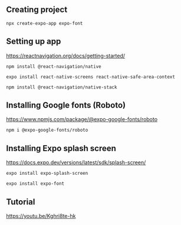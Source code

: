 ## Creating project

`npx create-expo-app expo-font`

## Setting up app

https://reactnavigation.org/docs/getting-started/

`npm install @react-navigation/native`

`expo install react-native-screens
react-native-safe-area-context `

`npm install @react-navigation/native-stack`

## Installing Google fonts (Roboto)

https://www.npmjs.com/package/@expo-google-fonts/roboto

`npm i @expo-google-fonts/roboto`

## Installing Expo splash screen

https://docs.expo.dev/versions/latest/sdk/splash-screen/

`expo install expo-splash-screen`

`expo install expo-font`

## Tutorial
https://youtu.be/Kghri8te-hk